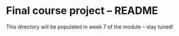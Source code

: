 Final course project – README
=============================

This directory will be populated in week 7 of the module – stay tuned!
